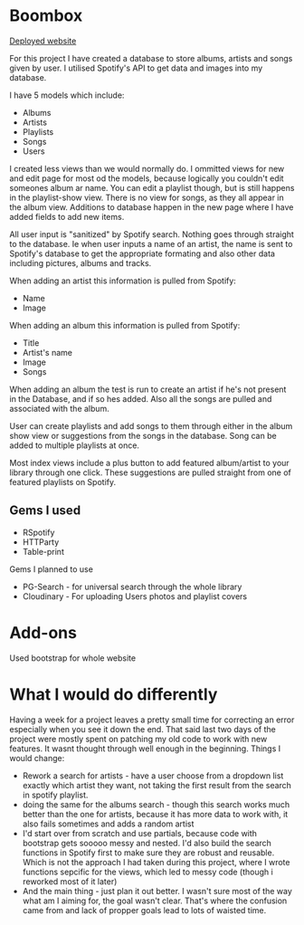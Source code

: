 # Boombox

[Deployed website](https://boomboxv2-unique.herokuapp.com/)

For this project I have created a database to store albums, artists and songs given by user. I utilised Spotify's API to get data and images into my database.

I have 5 models which include:
- Albums
- Artists
- Playlists
- Songs
- Users

I created less views than we would normally do. I ommitted views for new and edit page for most od the models, because logically you couldn't edit someones album ar name. You can edit a playlist though, but is still happens in the playlist-show view. There is no view for songs, as they all appear in the album view.
Additions to database happen in the new page where I have added fields to add new items.

All user input is "sanitized" by Spotify search. Nothing goes through straight to the database. Ie when user inputs a name of an artist, the name is sent to Spotify's database to get the appropriate formating and also other data including pictures, albums and tracks.

When adding an artist this information is pulled from Spotify:
- Name
- Image

When adding an album this information is pulled from Spotify:
- Title
- Artist's name
- Image
- Songs

When adding an album the test is run to create an artist if he's not present in the Database, and if so hes added. Also all the songs are pulled and associated with the album.

User can create playlists and add songs to them through either in the album show view or suggestions from the songs in the database.
Song can be added to multiple playlists at once.

Most index views include a plus button to add featured album/artist to your library through one click. These suggestions are pulled straight from one of featured playlists on Spotify.

## Gems I used
- RSpotify
- HTTParty
- Table-print

 Gems I planned to use
 - PG-Search - for universal search through the whole library
 - Cloudinary - For uploading Users photos and playlist covers

# Add-ons
Used bootstrap for whole website

# What I would do differently
Having a week for a project leaves a pretty small time for correcting an error especially when you see it down the end. That said last two days of the project were mostly spent on patching my old code to work with new features. It wasnt thought through well enough in the beginning.
Things I would change: 
- Rework a search for artists - have a user choose from a dropdown list exactly which artist they want, not taking the first result from the search in spotify playlist.
- doing the same for the albums search - though this search works much better than the one for artists, because it has more data to work with, it also fails sometimes and adds a random artist
- I'd start over from scratch and use partials, because code with bootstrap gets sooooo messy and nested. I'd also build the search functions in Spotify first to make sure they are robust and reusable. Which is not the approach I had taken during this project, where I wrote functions sepcific for the views, which led to messy code (though i reworked most of it later)
- And the main thing - just plan it out better. I wasn't sure most of the way what am I aiming for, the goal wasn't clear. That's where the confusion came from and lack of propper goals lead to lots of waisted time.
